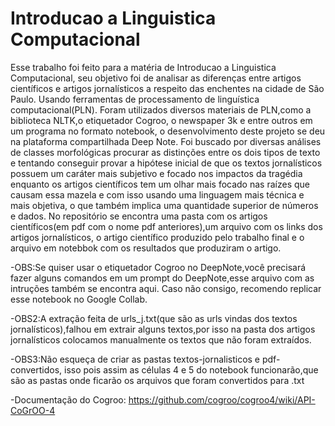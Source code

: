 # Introducao a Linguistica Computacional

Esse trabalho foi feito para a matéria de Introducao a Linguistica Computacional, seu objetivo foi de analisar as diferenças entre artigos científicos e artigos jornalísticos a respeito das enchentes na  cidade de São Paulo. Usando ferramentas de processamento de linguística computacional(PLN). Foram utilizados diversos materiais de PLN,como a biblioteca NLTK,o etiquetador Cogroo, o newspaper 3k e entre outros em um programa no formato notebook, o desenvolvimento deste projeto se deu na plataforma compartilhada Deep Note. 
Foi buscado por diversas análises de classes morfológicas procurar as distinções entre os dois tipos de texto e tentando conseguir provar a hipótese inicial de que os textos jornalísticos possuem um caráter mais subjetivo e focado nos impactos da tragédia enquanto os artigos científicos tem um olhar mais focado nas raízes que causam essa mazela e com isso usando uma linguagem mais técnica e mais objetiva, o que também implica uma quantidade superior de números e dados.
No repositório se encontra uma pasta com os artigos científicos(em pdf com o nome pdf anteriores),um arquivo com os links dos artigos jornalísticos, o artigo científico produzido pelo trabalho final e o arquivo em notebbok com os resultados que produziram o artigo.

-OBS:Se quiser usar o etiquetador Cogroo no DeepNote,você precisará fazer alguns comandos em um prompt do DeepNote,esse arquivo com as intruções também se encontra aqui.
Caso não consigo, recomendo replicar esse notebook no Google Collab.

-OBS2:A extração feita de urls_j.txt(que são as urls vindas dos textos jornalísticos),falhou em extrair alguns textos,por isso na pasta dos artigos jornalísticos colocamos manualmente os textos que não foram extraídos.

-OBS3:Não esqueça de criar as pastas textos-jornalisticos e pdf-convertidos, isso pois assim as células 4 e 5 do notebook funcionarão,que são as pastas onde ficarão os arquivos que foram convertidos para .txt

-Documentação do Cogroo: https://github.com/cogroo/cogroo4/wiki/API-CoGrOO-4

